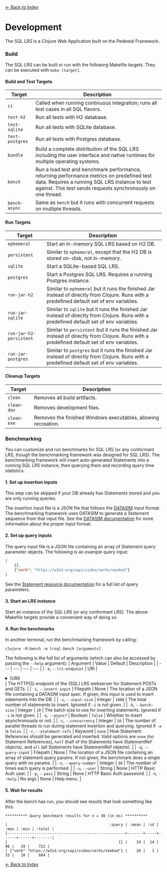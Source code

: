 [<- Back to Index](index.md)

# Development

The SQL LRS is a Clojure Web Application built on the Pedestal Framework.

### Build

The SQL LRS can be built or run with the following Makefile targets. They can be executed with `make [target]`.

#### Build and Test Targets

| Target | Description |
| --- | --- |
| `ci` | Called when running continuous integration; runs all test cases in all SQL flavors. |
| `test-h2` | Run all tests with H2 database. |
| `test-sqlite` | Run all tests with SQLite database. |
| `test-postgres` | Run all tests with Postgres database. |
| `bundle` | Build a complete distribution of the SQL LRS including the user interface and native runtimes for multiple operating systems. |
| `bench` | Run a load test and benchmark performance, returning performance metrics on predefined test data. Requires a running SQL LRS instance to test against. This test sends requests synchronously on one thread. |
| `bench-async` | Same as `bench` but it runs with concurrent requests on multiple threads. |

#### Run Targets

| Target | Description |
| --- | --- |
| `ephemeral` | Start an in-memory SQL LRS based on H2 DB. |
| `persistent` | Similar to `ephemeral`, except that the H2 DB is stored on-disk, not in-memory. |
| `sqlite` | Start a SQLite-based SQL LRS. |
| `postgres` | Start a Postgres SQL LRS. Requires a running Postgres instance. |
| `run-jar-h2` | Similar to `ephemeral` but it runs the finished Jar instead of directly from Clojure. Runs with a predefined default set of env variables. |
| `run-jar-sqlite` | Similar to `sqlite` but it runs the finished Jar instead of directly from Clojure. Runs with a predefined default set of env variables. |
| `run-jar-h2-persistent` | Similar to `persistent` but it runs the finished Jar instead of directly from Clojure. Runs with a predefined default set of env variables. |
| `run-jar-postgres` | Similar to `postgres` but it runs the finished Jar instead of directly from Clojure. Runs with a predefined default set of env variables. |

#### Cleanup Targets

| Target | Description |
| --- | --- |
| `clean` | Removes all build artifacts. |
| `clean-dev` | Removes development files. |
| `clean-exe` | Removes the finished Windows executables, allowing recreation. |

### Benchmarking

You can customize and run benchmarks for SQL LRS (or any conformant LRS, though the benchmarking framework was designed for SQL LRS). The benchmarking framework will insert auto-generated Statements into a running SQL LRS instance, then querying them and recording query time statistics.

#### 1. Set up insertion inputs

This step can be skipped if your DB already has Statements stored and you are only running queries.

The insertion input file is a JSON file that follows the [DATASIM](https://github.com/yetanalytics/datasim) input format. The benchmarking framework uses DATASIM to generate a Statement sequence from that input file. See the [DATASIM documentation](https://github.com/yetanalytics/datasim#usage) for more information about the proper input format.

#### 2. Set up query inputs

The query input file is a JSON file containing an array of Statement query parameter objects. The following is an example query input:
```json
[
    {},
    {"verb": "https://w3id.org/xapi/video/verbs/seeked"}
]
```

See the [Statement resource documentation](https://github.com/adlnet/xAPI-Spec/blob/master/xAPI-Communication.md#213-get-statements) for a full list of query parameters.

#### 3. Start an LRS instance

Start an instance of the SQL LRS (or any conformant LRS). The above Makefile targets provide a convenient way of doing so.

#### 4. Run the benchmarks

In another terminal, run the benchmarking framework by calling:
```
clojure -M:bench -m lrsql.bench [arguments]
```

The following is the full list of arguments (which can also be accessed by passing the `--help` argument):
| Argument | Value | Default | Description |
| --- | --- | --- | --- |
| `-e`, `--lrs-endpoint` | URI | <details>`http://localhost:8080/xapi/statements`<summary>(URI)</summary></details> | The HTTP(S) endpoint of the (SQL) LRS webserver for Statement POSTs and GETs. |
| `-i`, `--insert-input` | Filepath | None | The location of a JSON file containing a DATASIM input spec. If given, this input is used to insert statements into the DB. |
| `-s`, `--input-size` | Integer | `1000` | The total number of statements to insert. Ignored if `-i` is not given. |
| `-b`, `--batch-size` | Integer | `10` | The batch size to use for inserting statements. Ignored if `-i` is not given. |
| `-a`, `--async?` | Boolean | `false` | Whether to insert asynchronously or not. |
| `-c`, `--concurrency` | Integer | `10` | The number of parallel threads to run during statement insertion and querying. Ignored if `-a` is `false`. |
| `-r`, `--statement-refs` | Keyword | `none` | How Statement References should be generated and inserted. Valid options are `none` (no Statement References), `half` (half of the Statements have StatementRef objects), and `all` (all Statements have StatementRef objects). |
| `-q`, `--query-input` | Filepath | None | The location of a JSON file containing an array of statement query params. If not given, the benchmark does a single query with no params. |
| `-n`, `--query-number` | Integer | `30` | The number of times each query is performed. |
| `-u`, `--user` | String | None | HTTP Basic Auth user. |
| `-p`, `--pass` | String | None | HTTP Basic Auth password. |
| `-h`, `--help` | No args | None | Help menu. |

#### 5. Wait for results

After the bench has run, you should see results that look something like this:
```
********** Query benchmark results for n = 30 (in ms) **********

|                                              :query | :mean | :sd | :max | :min | :total |
|-----------------------------------------------------+-------+-----+------+------+--------|
|                                                  {} |    24 |  14 |   96 |   19 |    722 |
| {"verb" "https://w3id.org/xapi/video/verbs/seeked"} |    20 |   3 |   33 |   18 |    604 |
```

[<- Back to Index](index.md)
